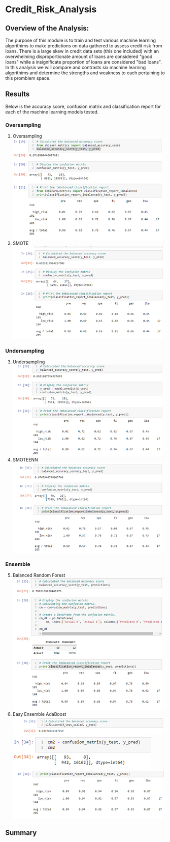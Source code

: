 # Credit_Risk_Analysis

## Overview of the Analysis:

The purpose of this module is to train and test various machine learning algorithims to make predictions on data gathered to assess credit risk from loans.  There is a large skew in credit data sets (this one included) with an overwhelming disproportionate amount of loans are considered "good loans" while a insignificate proportion of loans are considered "bad loans". In this analysis we will compare and contrasts six machine learning algorithims and determine the strengths and weakness to each pertaining to this promblem space.

## Results

Below is the accuracy score, confusion matrix and classification report for each of the machine learning models tested.

### Oversampling
1. Oversampling
![ oversample_output](imgs/oversample_output.PNG)
2. SMOTE
![ smote_output](imgs/smote_output.PNG)
### Undersampling
3. Undersampling
![ undersample_output](imgs/undersample_output.PNG)
4. SMOTEENN
![ smoteenn_output](imgs/smoteenn_output.PNG)
### Ensemble
5. Balanced Random Forest
![ balrandforest_output](imgs/balrandforest_output.PNG)
6. Easy Ensemble AdaBoost
![ eeAdaBoost_accuracy](imgs/eeAdaBoost_accuracy.PNG)
![ eeAdaBoost_matrix](imgs/eeAdaBoost_matrix.PNG)
![ eeAdaBoost_classreport](imgs/eeAdaBoost_classreport.PNG)
## Summary